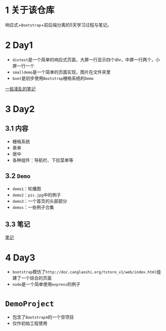 # 1 关于该仓库
响应式+`Bootstrap`+前后端分离的5天学习过程与笔记。

# 2 Day1
- `divtest`是一个简单的响应式页面，大屏一行显示四个div，中屏一行两个，小屏一行一个
- `smalldemo`是一个简单的页面实现，图片在文件夹里
- `boot`是初步使用`Bootstrap`栅格系统的`Demo`

[一些凌乱的笔记](https://github.com/2293736867/WebFrontendFiveDaysLearningNotes/blob/master/Day1/Notes.md)

# 3 Day2
## 3.1 内容
- 栅格系统
- 表单
- 居中
- 各种组件：导航栏、下拉菜单等

## 3.2 `Demo`

- `demo1`：轮播图
- `demo2`：`pic.jpg`中的例子
- `demo3`：一个首页的头部部分
- `demos`：一些例子合集


## 3.3 笔记

[笔记]()

# 4 Day3

- `bootstrap`模仿了`http://doc.canglaoshi.org/tstore_v1/web/index.html`组建了一个综合的页面
- `node`是一个简单使用`express`的例子

# `DemoProject`

- 包含了`Bootstrap4`的一个空项目
- 仅作初始工程使用
